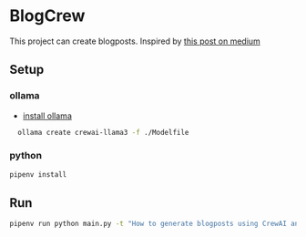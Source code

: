 # BlogCrew

This project can create blogposts. Inspired by [this post on medium](https://medium.com/the-ai-forum/create-a-blog-writer-multi-agent-system-using-crewai-and-ollama-f47654a5e1cd)

## Setup

### ollama

- [install ollama](https://ollama.com)

```bash
  ollama create crewai-llama3 -f ./Modelfile
```

### python

```bash
pipenv install
```

## Run

```bash
pipenv run python main.py -t "How to generate blogposts using CrewAI and Ollama"
```
